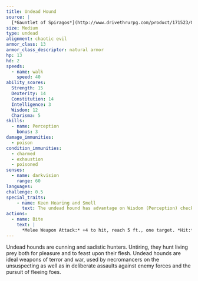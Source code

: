 ```yaml
---
title: Undead Hound
source: |
  [*Gauntlet of Spiragos*](http://www.drivethrurpg.com/product/171523/Gauntlet-of-Spiragos-5E-OGL-adventure)
size: Medium
type: undead
alignment: chaotic evil
armor_class: 13
armor_class_descriptor: natural armor
hp: 13
hd: 2
speeds:
  - name: walk
    speed: 40
ability_scores:
  Strength: 15
  Dexterity: 14
  Constitution: 14
  Intelligence: 3
  Wisdom: 12
  Charisma: 5
skills:
  - name: Perception
    bonus: 3
damage_immunities:
  - poison
condition_immunities:
  - charmed
  - exhaustion
  - poisoned
senses:
  - name: darkvision
    range: 60
languages:
challenge: 0.5
special_traits:
    - name: Keen Hearing and Smell
      text: The undead hound has advantage on Wisdom (Perception) checks that rely on hearing or smell.
actions:
  - name: Bite
    text: |
      *Melee Weapon Attack:* +4 to hit, reach 5 ft., one target. *Hit:* 5 (1d6+2) piercing damage. If the target is a creature, it must succeed on a DC 12 Strength saving throw or be knocked prone.
---
```


Undead hounds are cunning and sadistic hunters. Untiring, they hunt living prey both for pleasure and to feast upon their flesh. Undead hounds are ideal weapons of terror and war, used by necromancers on the unsuspecting as well as in deliberate assaults against enemy forces and the pursuit of fleeing foes.
